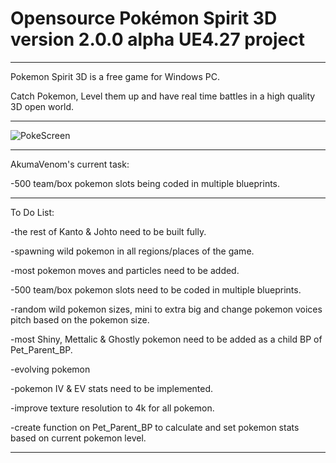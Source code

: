 # Opensource Pokémon Spirit 3D version 2.0.0 alpha UE4.27 project

-----------------------------------

Pokemon Spirit 3D is a free game for Windows PC.

Catch Pokemon, Level them up and have real time battles in a high quality 3D open world.

-----------------------------------

![PokeScreen](https://github.com/user-attachments/assets/05d46733-6b6d-43e6-adaa-2a97d46283f4)

-----------------------------------

AkumaVenom's current task:

-500 team/box pokemon slots being coded in multiple blueprints.

-----------------------------------

To Do List:

-the rest of Kanto & Johto need to be built fully.

-spawning wild pokemon in all regions/places of the game.

-most pokemon moves and particles need to be added.

-500 team/box pokemon slots need to be coded in multiple blueprints.

-random wild pokemon sizes, mini to extra big and change pokemon voices pitch based on the pokemon size.

-most Shiny, Mettalic & Ghostly pokemon need to be added as a child BP of Pet_Parent_BP.

-evolving pokemon

-pokemon IV & EV stats need to be implemented.

-improve texture resolution to 4k for all pokemon.

-create function on Pet_Parent_BP to calculate and set pokemon stats based on current pokemon level.

-----------------------------------
